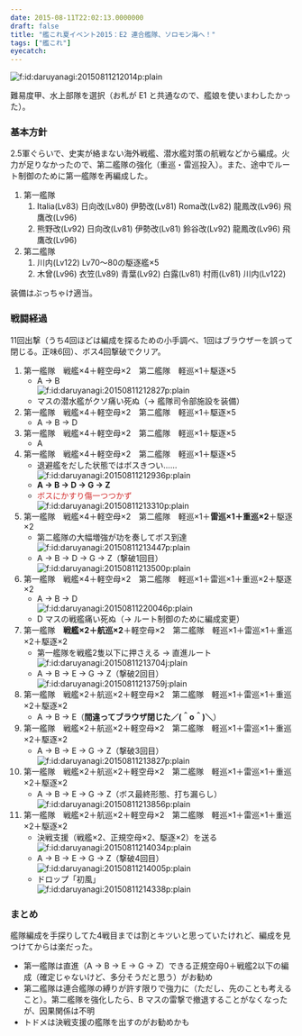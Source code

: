 ```yaml
---
date: 2015-08-11T22:02:13.0000000
draft: false
title: "艦これ夏イベント2015：E2 連合艦隊、ソロモン海へ！"
tags: ["艦これ"]
eyecatch: 
---
```

<p><span itemscope itemtype="http://schema.org/Photograph"><img src="20150811212014.png" alt="f:id:daruyanagi:20150811212014p:plain" title="f:id:daruyanagi:20150811212014p:plain" class="hatena-fotolife" itemprop="image"></span></p><p>難易度甲、水上部隊を選択（お札が E1 と共通なので、艦娘を使いまわしたかった）。</p>

<div class="section">
<h3>基本方針</h3>
<p>2.5軍ぐらいで、史実が絡まない海外戦艦、潜水艦対策の航戦などから編成。火力が足りなかったので、第二艦隊の強化（重巡・雷巡投入）。また、途中でルート制御のために第一艦隊を再編成した。</p>

<ol>
<li>第一艦隊
<ol>
<li>Italia(Lv83) 日向改(Lv80) 伊勢改(Lv81) Roma改(Lv82) 龍鳳改(Lv96) 飛鷹改(Lv96) </li>
<li>熊野改(Lv92) 日向改(Lv81) 伊勢改(Lv81) 鈴谷改(Lv92) 龍鳳改(Lv96) 飛鷹改(Lv96)</li>
</ol></li>
<li>第二艦隊
<ol>
<li>川内(Lv122) Lv70～80の駆逐艦×5</li>
<li>木曾(Lv96) 衣笠(Lv89) 青葉(Lv92) 白露(Lv81) 村雨(Lv81) 川内(Lv122)</li>
</ol></li>
</ol><p>装備はぶっちゃけ適当。</p>

</div>
<div class="section">
<h3>戦闘経過</h3>
<p>11回出撃（うち4回ほどは編成を探るための小手調べ、1回はブラウザーを誤って閉じる。正味6回）、ボス4回撃破でクリア。</p>

<ol>
<li>第一艦隊　戦艦×4＋軽空母×2　第二艦隊　軽巡×1＋駆逐×5
<ul>
<li>A → B<br><span itemscope itemtype="http://schema.org/Photograph"><img src="20150811212827.png" alt="f:id:daruyanagi:20150811212827p:plain" title="f:id:daruyanagi:20150811212827p:plain" class="hatena-fotolife" itemprop="image"></span></li>
<li>マスの潜水艦がクソ痛い死ぬ（→ 艦隊司令部施設を装備）</li>
</ul></li>
<li>第一艦隊　戦艦×4＋軽空母×2　第二艦隊　軽巡×1＋駆逐×5
<ul>
<li>A → B → D</li>
</ul></li>
<li>第一艦隊　戦艦×4＋軽空母×2　第二艦隊　軽巡×1＋駆逐×5
<ul>
<li>A</li>
</ul></li>
<li>第一艦隊　戦艦×4＋軽空母×2　第二艦隊　軽巡×1＋駆逐×5
<ul>
<li>退避艦をだした状態ではボスきつい……<br><span itemscope itemtype="http://schema.org/Photograph"><img src="20150811212936.png" alt="f:id:daruyanagi:20150811212936p:plain" title="f:id:daruyanagi:20150811212936p:plain" class="hatena-fotolife" itemprop="image"></span></li>
<li><b>A → B → D → G → Z</b></li>
<li><span style="color: #d32f2f">ボスにかすり傷一つつかず</span><br><span itemscope itemtype="http://schema.org/Photograph"><img src="20150811213310.png" alt="f:id:daruyanagi:20150811213310p:plain" title="f:id:daruyanagi:20150811213310p:plain" class="hatena-fotolife" itemprop="image"></span></li>
</ul></li>
<li>第一艦隊　戦艦×4＋軽空母×2　第二艦隊　軽巡×1＋<b>雷巡×1＋重巡×2</b>＋駆逐×2
<ul>
<li>第二艦隊の大幅増強が功を奏してボス到達<span itemscope itemtype="http://schema.org/Photograph"><img src="20150811213447.png" alt="f:id:daruyanagi:20150811213447p:plain" title="f:id:daruyanagi:20150811213447p:plain" class="hatena-fotolife" itemprop="image"></span></li>
<li>A → B → D → G → Z（撃破1回目）<br><span itemscope itemtype="http://schema.org/Photograph"><img src="20150811213500.png" alt="f:id:daruyanagi:20150811213500p:plain" title="f:id:daruyanagi:20150811213500p:plain" class="hatena-fotolife" itemprop="image"></span></li>
</ul></li>
<li>第一艦隊　戦艦×4＋軽空母×2　第二艦隊　軽巡×1＋雷巡×1＋重巡×2＋駆逐×2
<ul>
<li>A → B → D<br><span itemscope itemtype="http://schema.org/Photograph"><img src="20150811220046.png" alt="f:id:daruyanagi:20150811220046p:plain" title="f:id:daruyanagi:20150811220046p:plain" class="hatena-fotolife" itemprop="image"></span></li>
<li>D マスの戦艦痛い死ぬ（→ ルート制御のために編成変更）</li>
</ul></li>
<li>第一艦隊　<b>戦艦×2＋航巡×2</b>＋軽空母×2　第二艦隊　軽巡×1＋雷巡×1＋重巡×2＋駆逐×2
<ul>
<li>第一艦隊を戦艦2隻以下に押さえる → 直進ルート<br><span itemscope itemtype="http://schema.org/Photograph"><img src="20150811213704.jpg" alt="f:id:daruyanagi:20150811213704j:plain" title="f:id:daruyanagi:20150811213704j:plain" class="hatena-fotolife" itemprop="image"></span></li>
<li>A → B → E → G → Z（撃破2回目）<br><span itemscope itemtype="http://schema.org/Photograph"><img src="20150811213759.jpg" alt="f:id:daruyanagi:20150811213759j:plain" title="f:id:daruyanagi:20150811213759j:plain" class="hatena-fotolife" itemprop="image"></span></li>
</ul></li>
<li>第一艦隊　戦艦×2＋航巡×2＋軽空母×2　第二艦隊　軽巡×1＋雷巡×1＋重巡×2＋駆逐×2
<ul>
<li>A → B → E（<b>間違ってブラウザ閉じた／(＾o＾)＼</b>）</li>
</ul></li>
<li>第一艦隊　戦艦×2＋航巡×2＋軽空母×2　第二艦隊　軽巡×1＋雷巡×1＋重巡×2＋駆逐×2
<ul>
<li>A → B → E → G → Z（撃破3回目）<br><span itemscope itemtype="http://schema.org/Photograph"><img src="20150811213827.png" alt="f:id:daruyanagi:20150811213827p:plain" title="f:id:daruyanagi:20150811213827p:plain" class="hatena-fotolife" itemprop="image"></span></li>
</ul></li>
<li>第一艦隊　戦艦×2＋航巡×2＋軽空母×2　第二艦隊　軽巡×1＋雷巡×1＋重巡×2＋駆逐×2
<ul>
<li>A → B → E → G → Z（ボス最終形態、打ち漏らし）<br><span itemscope itemtype="http://schema.org/Photograph"><img src="20150811213856.png" alt="f:id:daruyanagi:20150811213856p:plain" title="f:id:daruyanagi:20150811213856p:plain" class="hatena-fotolife" itemprop="image"></span></li>
</ul></li>
<li>第一艦隊　戦艦×2＋航巡×2＋軽空母×2　第二艦隊　軽巡×1＋雷巡×1＋重巡×2＋駆逐×2
<ul>
<li>決戦支援（戦艦×2、正規空母×2、駆逐×2）を送る<span itemscope itemtype="http://schema.org/Photograph"><img src="20150811214034.png" alt="f:id:daruyanagi:20150811214034p:plain" title="f:id:daruyanagi:20150811214034p:plain" class="hatena-fotolife" itemprop="image"></span></li>
<li>A → B → E → G → Z（撃破4回目）<br><span itemscope itemtype="http://schema.org/Photograph"><img src="20150811214005.png" alt="f:id:daruyanagi:20150811214005p:plain" title="f:id:daruyanagi:20150811214005p:plain" class="hatena-fotolife" itemprop="image"></span></li>
<li>ドロップ「初風」<br><span itemscope itemtype="http://schema.org/Photograph"><img src="20150811214338.png" alt="f:id:daruyanagi:20150811214338p:plain" title="f:id:daruyanagi:20150811214338p:plain" class="hatena-fotolife" itemprop="image"></span></li>
</ul></li>
</ol>
</div>
<div class="section">
<h3>まとめ</h3>
<p>艦隊編成を手探りしてた4戦目までは割とキツいと思っていたけれど、編成を見つけてからは楽だった。</p>

<ul>
<li>第一艦隊は直進（A → B → E → G → Z）できる正規空母0＋戦艦2以下の編成（確定じゃないけど、多分そうだと思う）がお勧め</li>
<li>第二艦隊は連合艦隊の縛りが許す限りで強力に（ただし、先のことも考えること）。第二艦隊を強化したら、B マスの雷撃で撤退することがなくなったが、因果関係は不明</li>
<li>トドメは決戦支援の艦隊を出すのがお勧めかも</li>
</ul>
</div>